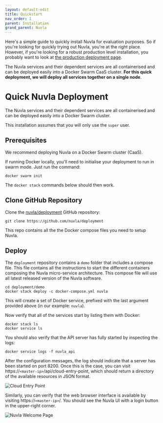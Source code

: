 ```yaml
---
layout: default-edit
title: Quickstart
nav_order: 1
parent: Installation
grand_parent: Nuvla
---
```


Here's a simple guide to quickly install Nuvla for evaluation purposes. So if you're looking for quickly trying out Nuvla, you're at the right place. However, if you're looking for a robust production level installation, you probably want to look at [the production deployment page](/nuvla/installation/production).

The Nuvla services and their dependent services are all containerised and can be deployed easily into a Docker Swarm CaaS cluster. **For this quick deployment, we will deploy all services together on a single node**.


Quick Nuvla Deployment
================

The Nuvla services and their dependent services are all containerised and can be deployed easily into a Docker Swarm cluster.

This installation assumes that you will only use the `super` user. 

## Prerequisites

We recommend deploying Nuvla on a Docker Swarm cluster (CaaS). 

If running Docker locally, you'll need to initialise your deployment to run in swarm mode. Just run the command:

    docker swarm init

The `docker stack` commands below should then work.

## Clone GitHub Repository

Clone the [nuvla/deployment](https://github.com/nuvla/deployment) GitHub
repository:

    git clone https://github.com/nuvla/deployment

This repo contains all the the Docker compose files you need to setup Nuvla.

## Deploy

The `deployment` repository contains a `demo` folder that includes a compose file. This file contains all the instructions to start the different containers composing the Nuvla micro-service architecture. This compose file will use all latest released version of the Nuvla software.

    cd deployment/demo
    docker stack deploy -c docker-compose.yml nuvla

This will create a set of Docker service, prefixed with the last argument provided above (in our example: `nuvla`).

Now verify that all of the services start by listing them with Docker:

    docker stack ls
    docker service ls

You should also verify that the API server has fully started by inspecting the logs:

    docker service logs -f nuvla_api

After the configuration messages, the log should indicate that a server has been started on port 8200. Once this is the case, you can visit https://`<master-ip>`/api/cloud-entry-point, which should return a directory of the available resources in JSON format.

![Cloud Entry Point](/docs/assets/cloud-entry-point-json.png)

Similarly, you can verify that the web browser interface is available by visiting https://`<master-ip>`/. You should see the Nuvla UI with a login button in the upper-right corner.

![Nuvla Welcome Page](/docs/assets/welcome.png)

